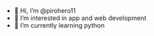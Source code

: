 - 👋 Hi, I’m @pirohero11
- 👀 I’m interested in app and web development
- 🌱 I’m currently learning python
